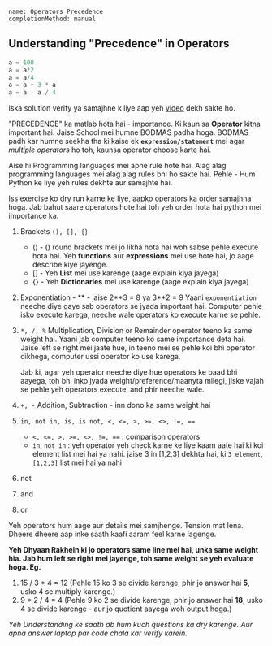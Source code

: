 ```ngMeta
name: Operators Precedence
completionMethod: manual
```

## Understanding "Precedence" in Operators

<!-- TODO Aap iss video ko dekhein. -->

```python
a = 100
a = a*2
a = a/4
a = a + 3 * a
a = a - a / 4
```

Iska solution verify ya samajhne k liye aap yeh [video](https://www.youtube.com/watch?v=dwCIg0WjliI) dekh sakte ho.


"PRECEDENCE" ka matlab hota hai - importance. Ki kaun sa **Operator** kitna important hai. Jaise School mei humne BODMAS padha hoga. BODMAS padh kar humne seekha tha ki kaise ek **`expression/statement`** mei agar *multiple operators* ho toh, kaunsa operator choose karte hai.

Aise hi Programming languages mei apne rule hote hai. Alag alag programming languages mei alag alag rules bhi ho sakte hai. Pehle - Hum Python ke liye yeh rules dekhte aur samajhte hai.

Iss exercise ko dry run karne ke liye, aapko operators ka order samajhna hoga. Jab bahut saare operators hote hai toh yeh order hota hai python mei importance ka.

1. Brackets `(), [], {}`
   - () - () round brackets mei jo likha hota hai woh sabse pehle execute hota hai. Yeh **functions** aur **expressions** mei use hote hai, jo aage describe kiye jayenge.
   - [] - Yeh **List** mei use karenge (aage explain kiya jayega)
   - {} - Yeh **Dictionaries** mei use karenge (aage explain kiya jayega)

2. Exponentiation - ** - jaise 2\*\*3 = 8 ya 3\*\*2 = 9
    Yaani `exponentiation` neeche diye gaye sab operators se jyada important hai. Computer pehle isko execute karega, neeche wale operators ko execute karne se pehle.

3. `*, /, %`
    Multiplication, Division or Remainder operator teeno ka same weight hai. Yaani jab computer teeno ko same importance deta hai. Jaise 
    left se right mei jaate hue, in teeno mei se pehle koi bhi operator dikhega, computer ussi operator ko use karega.
    
    Jab ki, agar yeh operator neeche diye hue operators ke baad bhi aayega, toh bhi inko jyada weight/preference/maanyta milegi, jiske vajah se pehle yeh operators execute, and phir neeche wale.

4. `+, -`
    Addition, Subtraction - inn dono ka same weight hai

5. `in, not in, is, is not, <, <=, >, >=, <>, !=, ==`
    - `<, <=, >, >=, <>, !=, ==` : comparison operators
    - `in`, `not in` : yeh operator yeh check karne ke liye kaam aate hai ki koi element list mei hai ya nahi. jaise 3 in [1,2,3] dekhta hai, ki `3 element`, `[1,2,3]` list mei hai ya nahi

6. not

7. and

8. or

Yeh operators hum aage aur details mei samjhenge. Tension mat lena. Dheere dheere aap inke saath kaafi aaram feel karne lagenge.

<!-- Add a video here-->

**Yeh Dhyaan Rakhein ki jo operators same line mei hai, unka same weight hia. Jab hum left se right mei jayenge, toh same weight se yeh evaluate hoga. Eg.**

1. 15 / 3 * 4 = 12 (Pehle 15 ko 3 se divide karenge, phir jo answer hai **5**, usko 4 se multiply karenge.)
2. 9 * 2 / 4 = 4 (Pehle 9 ko 2 se divide karenge, phir jo answer hai **18**, usko 4 se divide karenge - aur jo quotient aayega woh output hoga.)

*Yeh Understanding ke saath ab hum kuch questions ka dry karenge. Aur apna answer laptop par code chala kar verify karein.*